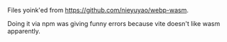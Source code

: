 Files yoink'ed from https://github.com/nieyuyao/webp-wasm.

Doing it via npm was giving funny errors because vite doesn't like wasm apparently.